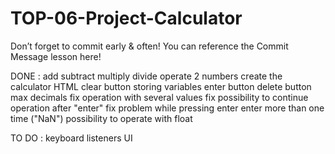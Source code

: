 # TOP-06-Project-Calculator
Don’t forget to commit early & often! You can reference the Commit Message lesson here!


DONE : 
add
subtract
multiply
divide
operate 2 numbers
create the calculator HTML
clear button
storing variables
enter button
delete button
max decimals
fix operation with several values
fix possibility to continue operation after "enter"
fix problem while pressing enter enter more than one time ("NaN")
possibility to operate with float

TO DO :
keyboard listeners
UI